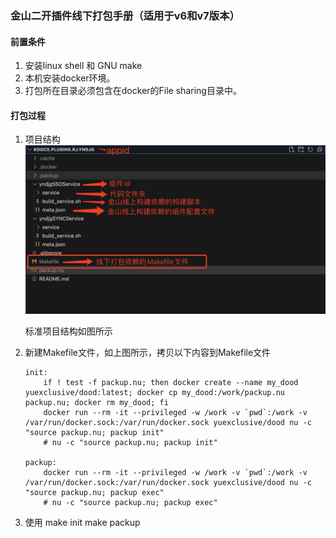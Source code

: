 ### 金山二开插件线下打包手册（适用于v6和v7版本）

#### 前置条件

1. 安装linux shell 和 GNU make 
2. 本机安装docker环境。 
3. 打包所在目录必须包含在docker的File sharing目录中。


#### 打包过程

1. 项目结构
![RUNOOB 图标](./1.png)

    标准项目结构如图所示

2. 新建Makefile文件，如上图所示，拷贝以下内容到Makefile文件

    ```shell
    init:
        if ! test -f packup.nu; then docker create --name my_dood yuexclusive/dood:latest; docker cp my_dood:/work/packup.nu packup.nu; docker rm my_dood; fi
        docker run --rm -it --privileged -w /work -v `pwd`:/work -v /var/run/docker.sock:/var/run/docker.sock yuexclusive/dood nu -c "source packup.nu; packup init"
        # nu -c "source packup.nu; packup init"

    packup:
        docker run --rm -it --privileged -w /work -v `pwd`:/work -v /var/run/docker.sock:/var/run/docker.sock yuexclusive/dood nu -c "source packup.nu; packup exec"
        # nu -c "source packup.nu; packup exec"
    ```
3. 使用
   make init
   make packup
    